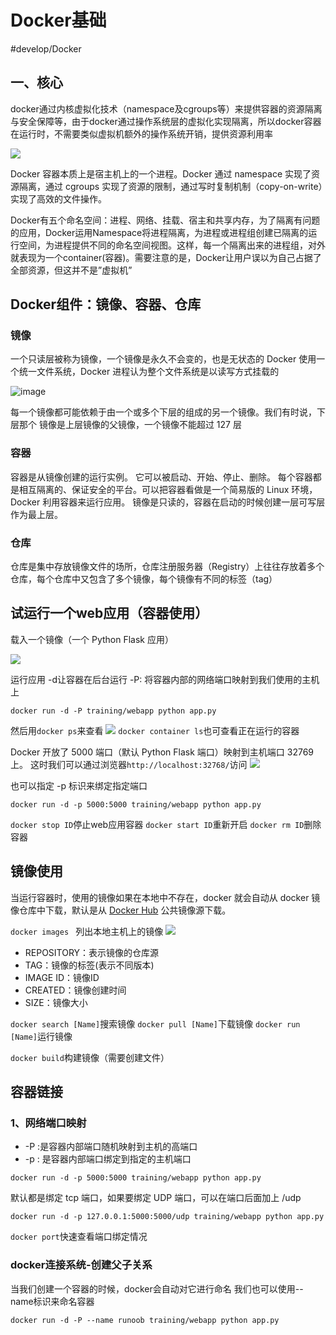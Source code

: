 # Docker基础
#develop/Docker

## 一、核心
docker通过内核虚拟化技术（namespace及cgroups等）来提供容器的资源隔离与安全保障等，由于docker通过操作系统层的虚拟化实现隔离，所以docker容器在运行时，不需要类似虚拟机额外的操作系统开销，提供资源利用率

![](https://github.com/amandakelake/blog/blob/master/assets/Engineering/Docker%E5%9F%BA%E7%A1%803.png)

Docker 容器本质上是宿主机上的一个进程。Docker 通过 namespace 实现了资源隔离，通过 cgroups 实现了资源的限制，通过写时复制机制（copy-on-write）实现了高效的文件操作。

Docker有五个命名空间：进程、网络、挂载、宿主和共享内存，为了隔离有问题的应用，Docker运用Namespace将进程隔离，为进程或进程组创建已隔离的运行空间，为进程提供不同的命名空间视图。这样，每一个隔离出来的进程组，对外就表现为一个container(容器)。需要注意的是，Docker让用户误以为自己占据了全部资源，但这并不是”虚拟机”

## Docker组件：镜像、容器、仓库

### 镜像
一个只读层被称为镜像，一个镜像是永久不会变的，也是无状态的
Docker 使用一个统一文件系统，Docker 进程认为整个文件系统是以读写方式挂载的

![image](https://github.com/amandakelake/blog/blob/master/assets/Engineering/Docker%E5%9F%BA%E7%A1%801.png)

每一个镜像都可能依赖于由一个或多个下层的组成的另一个镜像。我们有时说，下层那个 镜像是上层镜像的父镜像，一个镜像不能超过 127 层

### 容器
容器是从镜像创建的运行实例。
它可以被启动、开始、停止、删除。
每个容器都是相互隔离的、保证安全的平台。可以把容器看做是一个简易版的 Linux 环境，Docker 利用容器来运行应用。
镜像是只读的，容器在启动的时候创建一层可写层作为最上层。

### 仓库
仓库是集中存放镜像文件的场所，仓库注册服务器（Registry）上往往存放着多个仓库，每个仓库中又包含了多个镜像，每个镜像有不同的标签（tag）


## 试运行一个web应用（容器使用）
载入一个镜像（一个 Python Flask 应用）

![](https://github.com/amandakelake/blog/blob/master/assets/Engineering/Docker%E5%9F%BA%E7%A1%802.png)

运行应用 -d让容器在后台运行 -P: 将容器内部的网络端口映射到我们使用的主机上
```
docker run -d -P training/webapp python app.py
```

然后用`docker ps`来查看
![](https://github.com/amandakelake/blog/blob/master/assets/Engineering/Docker%E5%9F%BA%E7%A1%804.png)
`docker container ls`也可查看正在运行的容器

Docker 开放了 5000 端口（默认 Python Flask 端口）映射到主机端口 32769 上。
这时我们可以通过浏览器`http://localhost:32768/`访问
![](https://github.com/amandakelake/blog/blob/master/assets/Engineering/Docker%E5%9F%BA%E7%A1%806.png)

也可以指定 -p 标识来绑定指定端口
```
docker run -d -p 5000:5000 training/webapp python app.py
```

`docker stop ID`停止web应用容器
`docker start ID`重新开启
`docker rm ID`删除容器

## 镜像使用
当运行容器时，使用的镜像如果在本地中不存在，docker 就会自动从 docker 镜像仓库中下载，默认是从 [Docker Hub]( https://hub.docker.com/) 公共镜像源下载。

`docker images ` 列出本地主机上的镜像
![](https://github.com/amandakelake/blog/blob/master/assets/Engineering/Docker%E5%9F%BA%E7%A1%805.png)
* REPOSITORY：表示镜像的仓库源
* TAG：镜像的标签(表示不同版本)
* IMAGE ID：镜像ID
* CREATED：镜像创建时间
* SIZE：镜像大小


`docker search [Name]`搜索镜像
`docker pull [Name]`下载镜像
`docker run [Name]`运行镜像

`docker build`构建镜像（需要创建文件）


## 容器链接
### 1、网络端口映射
* -P :是容器内部端口随机映射到主机的高端口
* -p : 是容器内部端口绑定到指定的主机端口
```
docker run -d -p 5000:5000 training/webapp python app.py
```
默认都是绑定 tcp 端口，如果要绑定 UDP 端口，可以在端口后面加上 /udp
```
docker run -d -p 127.0.0.1:5000:5000/udp training/webapp python app.py
```
`docker port`快速查看端口绑定情况

### docker连接系统-创建父子关系
当我们创建一个容器的时候，docker会自动对它进行命名
我们也可以使用--name标识来命名容器
```
docker run -d -P --name runoob training/webapp python app.py
```
